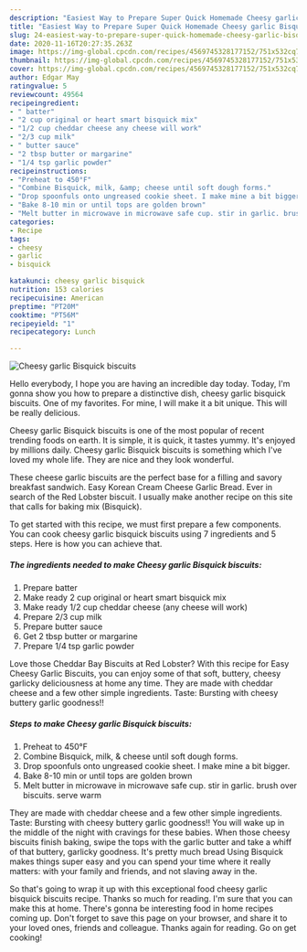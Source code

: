```yaml
---
description: "Easiest Way to Prepare Super Quick Homemade Cheesy garlic Bisquick biscuits"
title: "Easiest Way to Prepare Super Quick Homemade Cheesy garlic Bisquick biscuits"
slug: 24-easiest-way-to-prepare-super-quick-homemade-cheesy-garlic-bisquick-biscuits
date: 2020-11-16T20:27:35.263Z
image: https://img-global.cpcdn.com/recipes/4569745328177152/751x532cq70/cheesy-garlic-bisquick-biscuits-recipe-main-photo.jpg
thumbnail: https://img-global.cpcdn.com/recipes/4569745328177152/751x532cq70/cheesy-garlic-bisquick-biscuits-recipe-main-photo.jpg
cover: https://img-global.cpcdn.com/recipes/4569745328177152/751x532cq70/cheesy-garlic-bisquick-biscuits-recipe-main-photo.jpg
author: Edgar May
ratingvalue: 5
reviewcount: 49564
recipeingredient:
- " batter"
- "2 cup original or heart smart bisquick mix"
- "1/2 cup cheddar cheese any cheese will work"
- "2/3 cup milk"
- " butter sauce"
- "2 tbsp butter or margarine"
- "1/4 tsp garlic powder"
recipeinstructions:
- "Preheat to 450°F"
- "Combine Bisquick, milk, &amp; cheese until soft dough forms."
- "Drop spoonfuls onto ungreased cookie sheet. I make mine a bit bigger."
- "Bake 8-10 min or until tops are golden brown"
- "Melt butter in microwave in microwave safe cup. stir in garlic. brush over biscuits. serve warm"
categories:
- Recipe
tags:
- cheesy
- garlic
- bisquick

katakunci: cheesy garlic bisquick 
nutrition: 153 calories
recipecuisine: American
preptime: "PT20M"
cooktime: "PT56M"
recipeyield: "1"
recipecategory: Lunch

---
```



![Cheesy garlic Bisquick biscuits](https://img-global.cpcdn.com/recipes/4569745328177152/751x532cq70/cheesy-garlic-bisquick-biscuits-recipe-main-photo.jpg)

Hello everybody, I hope you are having an incredible day today. Today, I'm gonna show you how to prepare a distinctive dish, cheesy garlic bisquick biscuits. One of my favorites. For mine, I will make it a bit unique. This will be really delicious.

Cheesy garlic Bisquick biscuits is one of the most popular of recent trending foods on earth. It is simple, it is quick, it tastes yummy. It's enjoyed by millions daily. Cheesy garlic Bisquick biscuits is something which I've loved my whole life. They are nice and they look wonderful.

These cheese garlic biscuits are the perfect base for a filling and savory breakfast sandwich. Easy Korean Cream Cheese Garlic Bread. Ever in search of the Red Lobster biscuit. I usually make another recipe on this site that calls for baking mix (Bisquick).


To get started with this recipe, we must first prepare a few components. You can cook cheesy garlic bisquick biscuits using 7 ingredients and 5 steps. Here is how you can achieve that.

<!--inarticleads1-->

##### The ingredients needed to make Cheesy garlic Bisquick biscuits:

1. Prepare  batter
1. Make ready 2 cup original or heart smart bisquick mix
1. Make ready 1/2 cup cheddar cheese (any cheese will work)
1. Prepare 2/3 cup milk
1. Prepare  butter sauce
1. Get 2 tbsp butter or margarine
1. Prepare 1/4 tsp garlic powder


Love those Cheddar Bay Biscuits at Red Lobster? With this recipe for Easy Cheesy Garlic Biscuits, you can enjoy some of that soft, buttery, cheesy garlicky deliciousness at home any time. They are made with cheddar cheese and a few other simple ingredients. Taste: Bursting with cheesy buttery garlic goodness!! 

<!--inarticleads2-->

##### Steps to make Cheesy garlic Bisquick biscuits:

1. Preheat to 450°F
1. Combine Bisquick, milk, &amp; cheese until soft dough forms.
1. Drop spoonfuls onto ungreased cookie sheet. I make mine a bit bigger.
1. Bake 8-10 min or until tops are golden brown
1. Melt butter in microwave in microwave safe cup. stir in garlic. brush over biscuits. serve warm


They are made with cheddar cheese and a few other simple ingredients. Taste: Bursting with cheesy buttery garlic goodness!! You will wake up in the middle of the night with cravings for these babies. When those cheesy biscuits finish baking, swipe the tops with the garlic butter and take a whiff of that buttery, garlicky goodness. It&#39;s pretty much bread Using Bisquick makes things super easy and you can spend your time where it really matters: with your family and friends, and not slaving away in the. 

So that's going to wrap it up with this exceptional food cheesy garlic bisquick biscuits recipe. Thanks so much for reading. I'm sure that you can make this at home. There's gonna be interesting food in home recipes coming up. Don't forget to save this page on your browser, and share it to your loved ones, friends and colleague. Thanks again for reading. Go on get cooking!
